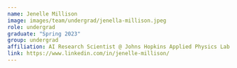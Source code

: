 ```yaml
---
name: Jenelle Millison
image: images/team/undergrad/jenella-millison.jpeg
role: undergrad
graduate: "Spring 2023"
group: undergrad
affiliation: AI Research Scientist @ Johns Hopkins Applied Physics Lab
link: https://www.linkedin.com/in/jenelle-millison/
---
```



